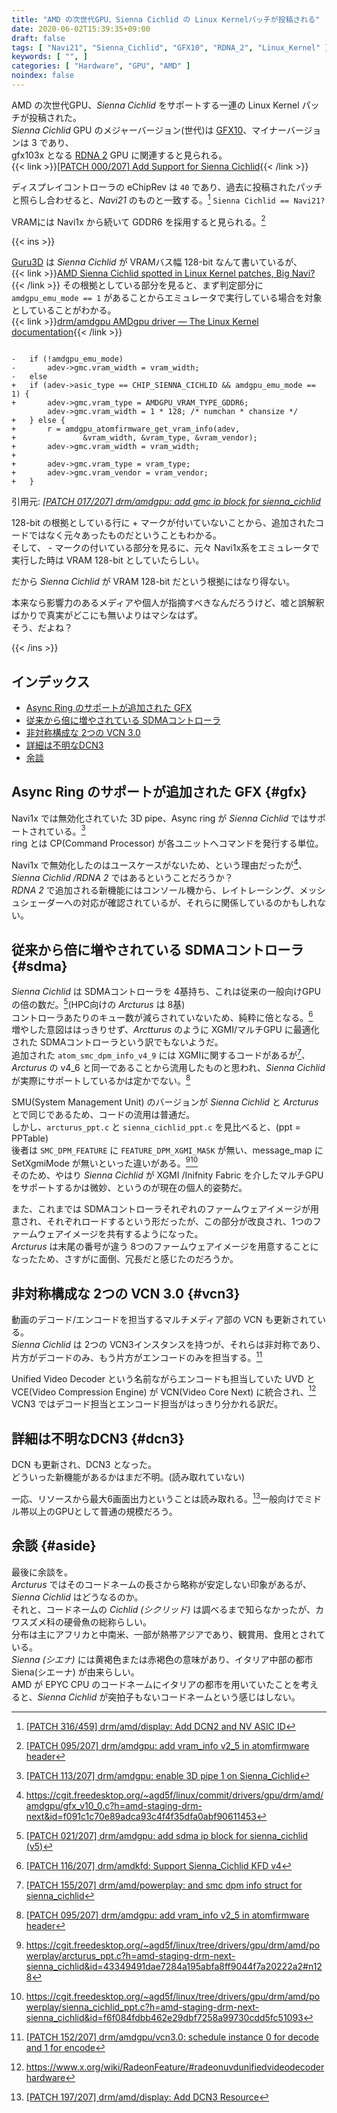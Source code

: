 ```yaml
---
title: "AMD の次世代GPU、Sienna Cichlid の Linux Kernelパッチが投稿される"
date: 2020-06-02T15:39:35+09:00
draft: false
tags: [ "Navi21", "Sienna_Cichlid", "GFX10", "RDNA_2", "Linux_Kernel" ]
keywords: [ "", ]
categories: [ "Hardware", "GPU", "AMD" ]
noindex: false
---
```


AMD の次世代GPU、*Sienna Cichlid* をサポートする一連の Linux Kernel パッチが投稿された。  
*Sienna Cichlid* GPU のメジャーバージョン(世代)は [GFX10](/tags/gfx10)、マイナーバージョンは 3 であり、  
gfx103x となる [RDNA 2](/tags/rdna_2) GPU に関連すると見られる。  
{{< link >}}[[PATCH 000/207] Add Support for Sienna Cichlid](https://lists.freedesktop.org/archives/amd-gfx/2020-June/049968.html){{< /link >}}

ディスプレイコントローラの eChipRev は `40` であり、過去に投稿されたパッチと照らし合わせると、*Navi21* のものと一致する。[^3] `Sienna Cichlid == Navi21?`

[^3]: [[PATCH 316/459] drm/amd/display: Add DCN2 and NV ASIC ID](https://lists.freedesktop.org/archives/amd-gfx/2019-June/035497.html)

VRAMには Navi1x から続いて GDDR6 を採用すると見られる。[^11]  

{{< ins >}}

[Guru3D](https://www.guru3d.com) は *Sienna Cichlid* が VRAMバス幅 128-bit なんて書いているが、  
{{< link >}}[AMD Sienna Cichlid spotted in Linux Kernel patches, Big Navi?](https://www.guru3d.com/news-story/amd-sienna-cichlid-spotted-in-linux-kernel-patchesbig-navi.html){{< /link >}}
その根拠としている部分を見ると、まず判定部分に `amdgpu_emu_mode == 1` があることからエミュレータで実行している場合を対象としていることがわかる。  
{{< link >}}[drm/amdgpu AMDgpu driver — The Linux Kernel documentation](https://www.kernel.org/doc/html/latest/gpu/amdgpu.html){{< /link >}}

```

-	if (!amdgpu_emu_mode)
-		adev->gmc.vram_width = vram_width;
-	else
+	if (adev->asic_type == CHIP_SIENNA_CICHLID && amdgpu_emu_mode == 1) {
+		adev->gmc.vram_type = AMDGPU_VRAM_TYPE_GDDR6;
 		adev->gmc.vram_width = 1 * 128; /* numchan * chansize */
+	} else {
+		r = amdgpu_atomfirmware_get_vram_info(adev,
+				&vram_width, &vram_type, &vram_vendor);
+		adev->gmc.vram_width = vram_width;
+
+		adev->gmc.vram_type = vram_type;
+		adev->gmc.vram_vendor = vram_vendor;
+	}

```
引用元: <cite>[[PATCH 017/207] drm/amdgpu: add gmc ip block for sienna_cichlid](https://lists.freedesktop.org/archives/amd-gfx/2020-June/049981.html)</cite>

128-bit の根拠としている行に + マークが付いていないことから、追加されたコードではなく元々あったものだということもわかる。  
そして、 - マークの付いている部分を見るに、元々 Navi1x系をエミュレータで実行した時は VRAM 128-bit としていたらしい。  

だから *Sienna Cichlid* が VRAM 128-bit だという根拠にはなり得ない。  

本来なら影響力のあるメディアや個人が指摘すべきなんだろうけど、嘘と誤解釈ばかりで真実がどこにも無いよりはマシなはず。  
<span class="hide">そう、だよね？</span>

{{< /ins >}}

[^11]: [[PATCH 095/207] drm/amdgpu: add vram_info v2_5 in atomfirmware header](https://lists.freedesktop.org/archives/amd-gfx/2020-June/050059.html)

## インデックス

   * [Async Ring のサポートが追加された GFX](#gfx)
   * [従来から倍に増やされている SDMAコントローラ](#sdma)
   * [非対称構成な 2つの VCN 3.0](#vcn3)
   * [詳細は不明なDCN3](#dcn3)
   * [余談](#aside)

## Async Ring のサポートが追加された GFX {#gfx}
Navi1x では無効化されていた 3D pipe、Async ring が *Sienna Cichlid* ではサポートされている。[^8]  
ring とは CP(Command Processor) が各ユニットへコマンドを発行する単位。  

[^8]: [[PATCH 113/207] drm/amdgpu: enable 3D pipe 1 on Sienna_Cichlid](https://lists.freedesktop.org/archives/amd-gfx/2020-June/050077.html)

Navi1x で無効化したのはユースケースがないため、という理由だったが[^9]、*Sienna Cichlid /RDNA 2* ではあるということだろうか？  
*RDNA 2* で追加される新機能にはコンソール機から、レイトレーシング、メッシュシェーダーへの対応が確認されているが、それらに関係しているのかもしれない。  

[^9]: <https://cgit.freedesktop.org/~agd5f/linux/commit/drivers/gpu/drm/amd/amdgpu/gfx_v10_0.c?h=amd-staging-drm-next&id=f091c1c70e89adca93c4f4f35dfa0abf90611453>

## 従来から倍に増やされている SDMAコントローラ {#sdma}
*Sienna Cichlid* は SDMAコントローラを 4基持ち、これは従来の一般向けGPUの倍の数だ。[^5]\(HPC向けの *Arcturus* は 8基)  
コントローラあたりのキュー数が減らされていないため、純粋に倍となる。[^7]  
増やした意図ははっきりせず、*Arctturus* のように XGMI/マルチGPU に最適化された SDMAコントローラという訳でもないようだ。  
追加された `atom_smc_dpm_info_v4_9` には XGMIに関するコードがあるが[^6]、*Arcturus* の v4_6 と同一であることから流用したものと思われ、*Sienna Cichlid* が実際にサポートしているかは定かでない。[^11]  

SMU(System Management Unit) のバージョンが *Sienna Cichlid* と *Arcturus* とで同じであるため、コードの流用は普通だ。  
しかし、`arcturus_ppt.c` と `sienna_cichlid_ppt.c` を見比べると、(ppt = PPTable)  
後者は `SMC_DPM_FEATURE` に `FEATURE_DPM_XGMI_MASK` が無い、message_map に SetXgmiMode が無いといった違いがある。[^12][^13]  
そのため、やはり *Sienna Cichlid* が XGMI /Inifnity Fabric を介したマルチGPUをサポートするかは微妙、というのが現在の個人的姿勢だ。  

[^12]: <https://cgit.freedesktop.org/~agd5f/linux/tree/drivers/gpu/drm/amd/powerplay/arcturus_ppt.c?h=amd-staging-drm-next-sienna_cichlid&id=43349491dae7284a195abfa8ff9044f7a20222a2#n128>
[^13]: <https://cgit.freedesktop.org/~agd5f/linux/tree/drivers/gpu/drm/amd/powerplay/sienna_cichlid_ppt.c?h=amd-staging-drm-next-sienna_cichlid&id=f6f084fdbb462e29dbf7258a99730cdd5fc51093>

また、これまでは SDMAコントローラそれぞれのファームウェアイメージが用意され、それぞれロードするという形だったが、この部分が改良され、1つのファームウェアイメージを共有するようになった。  
*Arcturus* は末尾の番号が違う 8つのファームウェアイメージを用意することになったため、さすがに面倒、冗長だと感じたのだろうか。  

[^5]: [[PATCH 021/207] drm/amdgpu: add sdma ip block for sienna_cichlid (v5)](https://lists.freedesktop.org/archives/amd-gfx/2020-June/049985.html)
[^6]: [[PATCH 155/207] drm/amd/powerplay: and smc dpm info struct for sienna_cichlid](https://lists.freedesktop.org/archives/amd-gfx/2020-June/050119.html)
[^7]: [[PATCH 116/207] drm/amdkfd: Support Sienna_Cichlid KFD v4](https://lists.freedesktop.org/archives/amd-gfx/2020-June/050080.html)
[^11]: <https://cgit.freedesktop.org/~agd5f/linux/commit/drivers/gpu/drm/amd/include/atomfirmware.h?h=amd-staging-drm-next-sienna_cichlid&id=4c35e77865a9037c32b0354663d23c33b08ae188>

## 非対称構成な 2つの VCN 3.0 {#vcn3}
動画のデコード/エンコードを担当するマルチメディア部の VCN も更新されている。  
*Sienna Cichlid* は 2つの VCN3インスタンスを持つが、それらは非対称であり、片方がデコードのみ、もう片方がエンコードのみを担当する。[^1]  

[^1]: [[PATCH 152/207] drm/amdgpu/vcn3.0: schedule instance 0 for decode and 1 for encode](https://lists.freedesktop.org/archives/amd-gfx/2020-June/050116.html)

Unified Video Decoder という名前ながらエンコードも担当していた UVD と VCE(Video Compression Engine) が VCN(Video Core Next) に統合され、[^2]  
VCN3 ではデコード担当とエンコード担当がはっきり分かれる訳だ。  

[^2]: <https://www.x.org/wiki/RadeonFeature/#radeonuvdunifiedvideodecoderhardware>

## 詳細は不明なDCN3 {#dcn3}
DCN も更新され、DCN3 となった。  
どういった新機能があるかはまだ不明。(読み取れていない)  

一応、リソースから最大6画面出力ということは読み取れる。[^10]一般向けでミドル帯以上のGPUとして普通の規模だろう。  

[^10]: [[PATCH 197/207] drm/amd/display: Add DCN3 Resource](https://lists.freedesktop.org/archives/amd-gfx/2020-June/050165.html)

## 余談 {#aside}
最後に余談を。  
*Arcturus* ではそのコードネームの長さから略称が安定しない印象があるが、*Sienna Cichlid* はどうなるのか。  
それと、コードネームの *Cichlid (シクリッド)* は調べるまで知らなかったが、カワスズメ科の硬骨魚の総称らしい。  
分布は主にアフリカと中南米、一部が熱帯アジアであり、観賞用、食用とされている。  
*Sienna (シエナ)* には黄褐色または赤褐色の意味があり、イタリア中部の都市 Siena(シエーナ) が由来らしい。  
AMD が EPYC CPU のコードネームにイタリアの都市を用いていたことを考えると、*Sienna Cichlid* が突拍子もないコードネームという感じはしない。  
